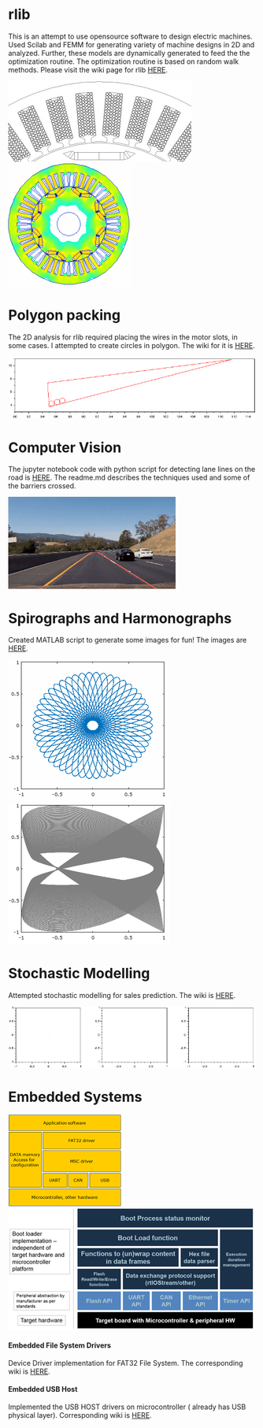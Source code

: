 [//]: # (Image References)
[prius]: ./images/Prius_animated.gif "Toyota Prius"
[Wires]: ./images/wires_in_slots1.jpg "Wires"
[Circles]: ./images/circlepacking.gif "Circles"
[lanelines]: ./images/lanelines.gif "LaneLines"
[spirograph]: ./images/spirograph.png "Spirograph"
[harmonograph]: ./images/harmonograph.png "Harmonograph"
[stochasticmodelling]: ./images/stochasticmodelling.gif "Stochastic Modelling"
[swlayers]: ./images/swlayers.png "Layered approach"
[swlayers1]: ./images/RaNa_Target_Abstraction_Bootloader.png "layered approach"

# rlib #
This is an attempt to use opensource software to design electric machines. Used Scilab and FEMM for generating variety of machine designs in 2D and analyzed. Further, these models are dynamically generated to feed the the optimization routine. The optimization routine is based on random walk methods. Please visit the wiki page for rlib [HERE](https://bitbucket.org/saras152/rlib/wiki).

![alt text][Wires]![alt text][prius]

# Polygon packing #
The 2D analysis for rlib required placing the wires in the motor slots, in some cases. I attempted to create circles in polygon. The wiki for it is [HERE](https://bitbucket.org/saras152/polygon_packing/wiki/Home).

![alt text][Circles]


# Computer Vision #
The jupyter notebook code with python script for detecting lane lines on the road is [HERE](https://github.com/saras152/Finding_Lane_Lines_on_the_Road). The readme.md describes the techniques used and some of the barriers crossed.

![alt text][lanelines]


# Spirographs and Harmonographs #
Created MATLAB script to generate some images for fun! The images are [HERE](https://bitbucket.org/saras152/harmonograph/wiki).

![alt text][spirograph]
![alt text][harmonograph]

# Stochastic Modelling #
Attempted stochastic modelling for sales prediction. The wiki is [HERE](https://bitbucket.org/saras152/marketmodellingstochastic/wiki/Home).

![Stochastic Modelling GIF][stochasticmodelling]

# Embedded Systems #

![Layered approach][swlayers]
![Layered approach][swlayers1]

#### Embedded File System Drivers ####
Device Driver implementation for FAT32 File System. The corresponding wiki is [HERE](https://bitbucket.org/saras152/filesystem_fat/wiki/Home).

#### Embedded USB Host ####

Implemented the USB HOST drivers on microcontroller ( already has USB physical layer). Corresponding wiki is [HERE](https://bitbucket.org/saras152/usbhost_embedded/wiki/Home).
